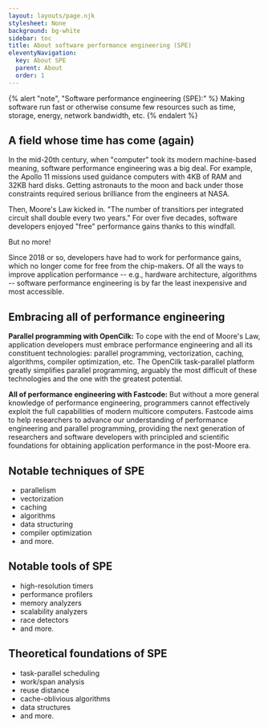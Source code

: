 ```yaml
---
layout: layouts/page.njk
stylesheet: None
background: bg-white
sidebar: toc
title: About software performance engineering (SPE)
eleventyNavigation:
  key: About SPE
  parent: About
  order: 1
---
```

{% alert "note", "Software performance engineering (SPE):" %}
Making software run fast or otherwise consume few resources such as time, storage, energy, network bandwidth, etc.
{% endalert %}

## A field whose time has come (again)

In the mid-20th century, when "computer" took its modern machine-based meaning, software performance engineering was a big deal. For example, the Apollo 11 missions used guidance computers with 4KB of RAM and 32KB hard disks. Getting astronauts to the moon and back under those constraints required serious brilliance from the engineers at NASA.

Then, Moore's Law kicked in. "The number of transitiors per integrated circuit shall double every two years." For over five decades, software developers enjoyed "free" performance gains thanks to this windfall.

But no more!

Since 2018 or so, developers have had to work for performance gains, which no longer come for free from the chip-makers. Of all the ways to improve application performance -- e.g., hardware architecture, algorithms -- software performance engineering is by far the least inexpensive and most accessible.

## Embracing all of performance engineering

**Parallel programming with OpenCilk:** To cope with the end of Moore's Law, application developers must embrace performance engineering and all its constituent technologies: parallel programming, vectorization, caching, algorithms, compiler optimization, etc. The OpenCilk task-parallel platform greatly simplifies parallel programming, arguably the most difficult of these technologies and the one with the greatest potential. 

**All of performance engineering with Fastcode:** But without a more general knowledge of performance engineering, programmers cannot effectively exploit the full capabilities of modern multicore computers. Fastcode aims to help researchers to advance our understanding of performance engineering and parallel programming, providing the next generation of researchers and software developers with principled and scientific foundations for obtaining application performance in the post-Moore era.

## Notable techniques of SPE
- parallelism
- vectorization
- caching
- algorithms
- data structuring
- compiler optimization
- and more.  

## Notable tools of SPE
- high-resolution timers
- performance profilers
- memory analyzers
- scalability analyzers
- race detectors
- and more.

## Theoretical foundations of SPE
- task-parallel scheduling
- work/span analysis
- reuse distance
- cache-oblivious algorithms
- data structures
- and more.

